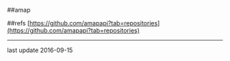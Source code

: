 ##amap 

##refs
[https://github.com/amapapi?tab=repositories](https://github.com/amapapi?tab=repositories)


* * *
last update 2016-09-15
